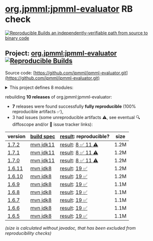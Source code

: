 [org.jpmml:jpmml-evaluator](https://central.sonatype.com/artifact/org.jpmml/jpmml-evaluator/versions) RB check
=======

[![Reproducible Builds](https://reproducible-builds.org/images/logos/rb.svg) an independently-verifiable path from source to binary code](https://reproducible-builds.org/)

## Project: [org.jpmml:jpmml-evaluator](https://central.sonatype.com/artifact/org.jpmml/jpmml-evaluator/versions) [![Reproducible Builds](https://img.shields.io/endpoint?url=https://raw.githubusercontent.com/jvm-repo-rebuild/reproducible-central/master/content/org/jpmml/jpmml-evaluator/badge.json)](https://github.com/jvm-repo-rebuild/reproducible-central/blob/master/content/org/jpmml/jpmml-evaluator/README.md)

Source code: [https://github.com/jpmml/jpmml-evaluator.git](https://github.com/jpmml/jpmml-evaluator.git)

<details><summary>This project defines 8 modules:</summary>

* [org.jpmml:jpmml-evaluator](https://central.sonatype.com/artifact/org.jpmml/jpmml-evaluator/overview)
* [org.jpmml:pmml-evaluator](https://central.sonatype.com/artifact/org.jpmml/pmml-evaluator/overview)
* [org.jpmml:pmml-evaluator-jackson](https://central.sonatype.com/artifact/org.jpmml/pmml-evaluator-jackson/overview)
* [org.jpmml:pmml-evaluator-kryo](https://central.sonatype.com/artifact/org.jpmml/pmml-evaluator-kryo/overview)
* [org.jpmml:pmml-evaluator-metro](https://central.sonatype.com/artifact/org.jpmml/pmml-evaluator-metro/overview)
* [org.jpmml:pmml-evaluator-moxy](https://central.sonatype.com/artifact/org.jpmml/pmml-evaluator-moxy/overview)
* [org.jpmml:pmml-evaluator-reporting](https://central.sonatype.com/artifact/org.jpmml/pmml-evaluator-reporting/overview)
* [org.jpmml:pmml-evaluator-testing](https://central.sonatype.com/artifact/org.jpmml/pmml-evaluator-testing/overview)
</details>

rebuilding **10 releases** of org.jpmml:jpmml-evaluator:
- **7** releases were found successfully **fully reproducible** (100% reproducible artifacts :white_check_mark:),
- 3 had issues (some unreproducible artifacts :warning:, see eventual :mag: diffoscope and/or :memo: issue tracker links):

| version | [build spec](/BUILDSPEC.md) | [result](https://reproducible-builds.org/docs/jvm/): reproducible? | size |
| -- | --------- | ------ | -- |
| [1.7.2](https://central.sonatype.com/artifact/org.jpmml/jpmml-evaluator/1.7.2/pom) | [mvn jdk11](jpmml-evaluator-1.7.2.buildspec) | [result](jpmml-evaluator-1.7.2.buildinfo): [8 :white_check_mark:  11 :warning:](jpmml-evaluator-1.7.2.buildcompare) | 1.2M |
| [1.7.1](https://central.sonatype.com/artifact/org.jpmml/jpmml-evaluator/1.7.1/pom) | [mvn jdk11](jpmml-evaluator-1.7.1.buildspec) | [result](jpmml-evaluator-1.7.1.buildinfo): [8 :white_check_mark:  11 :warning:](jpmml-evaluator-1.7.1.buildcompare) | 1.2M |
| [1.7.0](https://central.sonatype.com/artifact/org.jpmml/jpmml-evaluator/1.7.0/pom) | [mvn jdk11](jpmml-evaluator-1.7.0.buildspec) | [result](jpmml-evaluator-1.7.0.buildinfo): [8 :white_check_mark:  11 :warning:](jpmml-evaluator-1.7.0.buildcompare) | 1.2M |
| [1.6.11](https://central.sonatype.com/artifact/org.jpmml/jpmml-evaluator/1.6.11/pom) | [mvn jdk8](jpmml-evaluator-1.6.11.buildspec) | [result](jpmml-evaluator-1.6.11.buildinfo): [19 :white_check_mark: ](jpmml-evaluator-1.6.11.buildcompare) | 1.2M |
| [1.6.10](https://central.sonatype.com/artifact/org.jpmml/jpmml-evaluator/1.6.10/pom) | [mvn jdk8](jpmml-evaluator-1.6.10.buildspec) | [result](jpmml-evaluator-1.6.10.buildinfo): [19 :white_check_mark: ](jpmml-evaluator-1.6.10.buildcompare) | 1.2M |
| [1.6.9](https://central.sonatype.com/artifact/org.jpmml/jpmml-evaluator/1.6.9/pom) | [mvn jdk8](jpmml-evaluator-1.6.9.buildspec) | [result](jpmml-evaluator-1.6.9.buildinfo): [19 :white_check_mark: ](jpmml-evaluator-1.6.9.buildcompare) | 1.1M |
| [1.6.8](https://central.sonatype.com/artifact/org.jpmml/jpmml-evaluator/1.6.8/pom) | [mvn jdk8](jpmml-evaluator-1.6.8.buildspec) | [result](jpmml-evaluator-1.6.8.buildinfo): [19 :white_check_mark: ](jpmml-evaluator-1.6.8.buildcompare) | 1.1M |
| [1.6.7](https://central.sonatype.com/artifact/org.jpmml/jpmml-evaluator/1.6.7/pom) | [mvn jdk8](jpmml-evaluator-1.6.7.buildspec) | [result](jpmml-evaluator-1.6.7.buildinfo): [19 :white_check_mark: ](jpmml-evaluator-1.6.7.buildcompare) | 1.1M |
| [1.6.6](https://central.sonatype.com/artifact/org.jpmml/jpmml-evaluator/1.6.6/pom) | [mvn jdk8](jpmml-evaluator-1.6.6.buildspec) | [result](jpmml-evaluator-1.6.6.buildinfo): [19 :white_check_mark: ](jpmml-evaluator-1.6.6.buildcompare) | 1.1M |
| [1.6.5](https://central.sonatype.com/artifact/org.jpmml/jpmml-evaluator/1.6.5/pom) | [mvn jdk8](jpmml-evaluator-1.6.5.buildspec) | [result](jpmml-evaluator-1.6.5.buildinfo): [19 :white_check_mark: ](jpmml-evaluator-1.6.5.buildcompare) | 1.1M |

<i>(size is calculated without javadoc, that has been excluded from reproducibility checks)</i>
